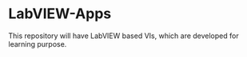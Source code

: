 # LabVIEW-Apps
This repository will have LabVIEW based VIs, which are developed for learning purpose.
